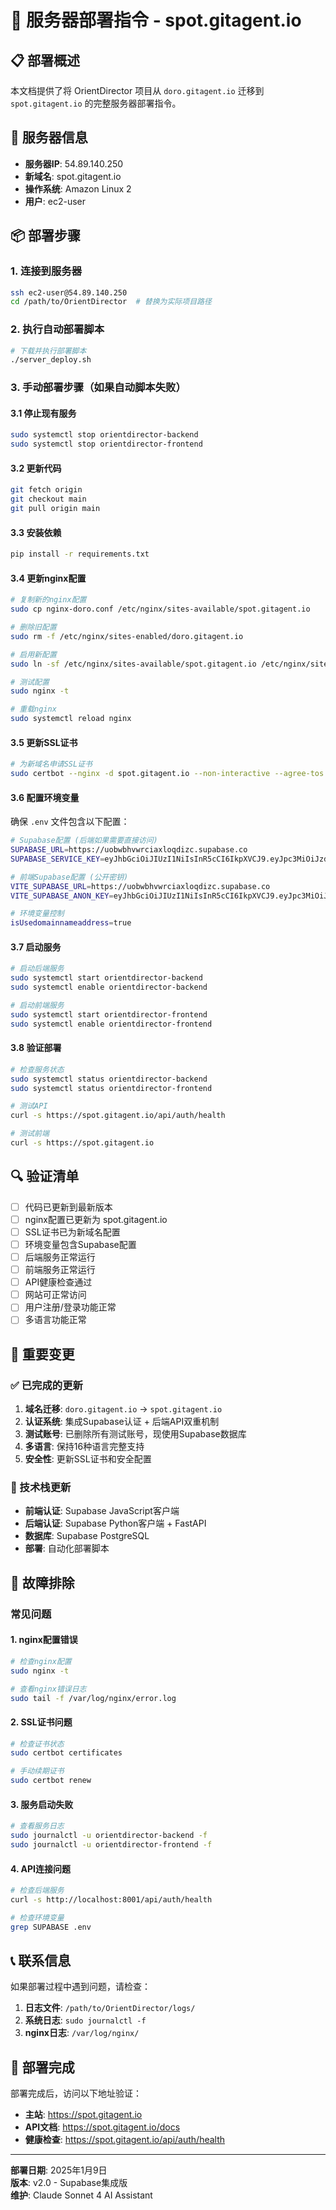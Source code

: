 # 🚀 服务器部署指令 - spot.gitagent.io

## 📋 部署概述

本文档提供了将 OrientDirector 项目从 `doro.gitagent.io` 迁移到 `spot.gitagent.io` 的完整服务器部署指令。

## 🔧 服务器信息

- **服务器IP**: 54.89.140.250
- **新域名**: spot.gitagent.io
- **操作系统**: Amazon Linux 2
- **用户**: ec2-user

## 📦 部署步骤

### 1. 连接到服务器

```bash
ssh ec2-user@54.89.140.250
cd /path/to/OrientDirector  # 替换为实际项目路径
```

### 2. 执行自动部署脚本

```bash
# 下载并执行部署脚本
./server_deploy.sh
```

### 3. 手动部署步骤（如果自动脚本失败）

#### 3.1 停止现有服务
```bash
sudo systemctl stop orientdirector-backend
sudo systemctl stop orientdirector-frontend
```

#### 3.2 更新代码
```bash
git fetch origin
git checkout main
git pull origin main
```

#### 3.3 安装依赖
```bash
pip install -r requirements.txt
```

#### 3.4 更新nginx配置
```bash
# 复制新的nginx配置
sudo cp nginx-doro.conf /etc/nginx/sites-available/spot.gitagent.io

# 删除旧配置
sudo rm -f /etc/nginx/sites-enabled/doro.gitagent.io

# 启用新配置
sudo ln -sf /etc/nginx/sites-available/spot.gitagent.io /etc/nginx/sites-enabled/

# 测试配置
sudo nginx -t

# 重载nginx
sudo systemctl reload nginx
```

#### 3.5 更新SSL证书
```bash
# 为新域名申请SSL证书
sudo certbot --nginx -d spot.gitagent.io --non-interactive --agree-tos --email admin@gitagent.io --redirect
```

#### 3.6 配置环境变量
确保 `.env` 文件包含以下配置：

```bash
# Supabase配置 (后端如果需要直接访问)
SUPABASE_URL=https://uobwbhvwrciaxloqdizc.supabase.co
SUPABASE_SERVICE_KEY=eyJhbGciOiJIUzI1NiIsInR5cCI6IkpXVCJ9.eyJpc3MiOiJzdXBhYmFzZSIsInJlZiI6InVvYndiaHZ3cmNpYXhsb3FkaXpjIiwicm9sZSI6InNlcnZpY2Vfcm9sZSIsImlhdCI6MTc0NzA3MTI2NiwiZXhwIjoyMDYyNjQ3MjY2fQ.ryRmf_i-EYRweVLL4fj4acwifoknqgTbIomL-S22Zmo

# 前端Supabase配置 (公开密钥)
VITE_SUPABASE_URL=https://uobwbhvwrciaxloqdizc.supabase.co
VITE_SUPABASE_ANON_KEY=eyJhbGciOiJIUzI1NiIsInR5cCI6IkpXVCJ9.eyJpc3MiOiJzdXBhYmFzZSIsInJlZiI6InVvYndiaHZ3cmNpYXhsb3FkaXpjIiwicm9sZSI6ImFub24iLCJpYXQiOjE3NDcwNzEyNjYsImV4cCI6MjA2MjY0NzI2Nn0.x9Tti06ZF90B2YPg-AeVvT_tf4qOcOYcHWle6L3OVtc

# 环境变量控制
isUsedomainnameaddress=true
```

#### 3.7 启动服务
```bash
# 启动后端服务
sudo systemctl start orientdirector-backend
sudo systemctl enable orientdirector-backend

# 启动前端服务
sudo systemctl start orientdirector-frontend
sudo systemctl enable orientdirector-frontend
```

#### 3.8 验证部署
```bash
# 检查服务状态
sudo systemctl status orientdirector-backend
sudo systemctl status orientdirector-frontend

# 测试API
curl -s https://spot.gitagent.io/api/auth/health

# 测试前端
curl -s https://spot.gitagent.io
```

## 🔍 验证清单

- [ ] 代码已更新到最新版本
- [ ] nginx配置已更新为 spot.gitagent.io
- [ ] SSL证书已为新域名配置
- [ ] 环境变量包含Supabase配置
- [ ] 后端服务正常运行
- [ ] 前端服务正常运行
- [ ] API健康检查通过
- [ ] 网站可正常访问
- [ ] 用户注册/登录功能正常
- [ ] 多语言功能正常

## 🎯 重要变更

### ✅ 已完成的更新

1. **域名迁移**: `doro.gitagent.io` → `spot.gitagent.io`
2. **认证系统**: 集成Supabase认证 + 后端API双重机制
3. **测试账号**: 已删除所有测试账号，现使用Supabase数据库
4. **多语言**: 保持16种语言完整支持
5. **安全性**: 更新SSL证书和安全配置

### 🔧 技术栈更新

- **前端认证**: Supabase JavaScript客户端
- **后端认证**: Supabase Python客户端 + FastAPI
- **数据库**: Supabase PostgreSQL
- **部署**: 自动化部署脚本

## 🚨 故障排除

### 常见问题

#### 1. nginx配置错误
```bash
# 检查nginx配置
sudo nginx -t

# 查看nginx错误日志
sudo tail -f /var/log/nginx/error.log
```

#### 2. SSL证书问题
```bash
# 检查证书状态
sudo certbot certificates

# 手动续期证书
sudo certbot renew
```

#### 3. 服务启动失败
```bash
# 查看服务日志
sudo journalctl -u orientdirector-backend -f
sudo journalctl -u orientdirector-frontend -f
```

#### 4. API连接问题
```bash
# 检查后端服务
curl -s http://localhost:8001/api/auth/health

# 检查环境变量
grep SUPABASE .env
```

## 📞 联系信息

如果部署过程中遇到问题，请检查：

1. **日志文件**: `/path/to/OrientDirector/logs/`
2. **系统日志**: `sudo journalctl -f`
3. **nginx日志**: `/var/log/nginx/`

## 🎉 部署完成

部署完成后，访问以下地址验证：

- **主站**: https://spot.gitagent.io
- **API文档**: https://spot.gitagent.io/docs
- **健康检查**: https://spot.gitagent.io/api/auth/health

---

**部署日期**: 2025年1月9日  
**版本**: v2.0 - Supabase集成版  
**维护**: Claude Sonnet 4 AI Assistant
